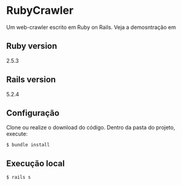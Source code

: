 # RubyCrawler

Um web-crawler escrito em Ruby on Rails.
Veja a demosntração em 

## Ruby version 
2.5.3

## Rails version
5.2.4

## Configuração
Clone ou realize o download do código. Dentro da pasta do projeto, execute:
```console
$ bundle install
```

## Execução local
```console
$ rails s
```